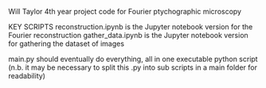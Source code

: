 Will Taylor 4th year project code for Fourier ptychographic microscopy 

KEY SCRIPTS
reconstruction.ipynb is the Jupyter notebook version for the Fourier reconstruction
gather_data.ipynb is the Jupyter notebook version for gathering the dataset of images

main.py should eventually do everything, all in one executable python script
(n.b. it may be necessary to split this .py into sub scripts in a main folder for readability)